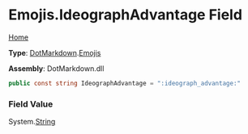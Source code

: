 # Emojis\.IdeographAdvantage Field

[Home](../../../README.md)

**Type**: [DotMarkdown](../../README.md)\.[Emojis](../README.md)

**Assembly**: DotMarkdown\.dll

```csharp
public const string IdeographAdvantage = ":ideograph_advantage:"
```

### Field Value

System\.[String](https://docs.microsoft.com/en-us/dotnet/api/system.string)